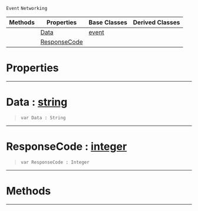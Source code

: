  `Event` `Networking`



|Methods|Properties|Base Classes|Derived Classes|
|---|---|---|---|
| |[ Data](webresponseevent.md#data-zilch-engine-documen)|[event](event.md)| |
| |[ ResponseCode](webresponseevent.md#responsecode-zilch-engine)| | |


 #  Properties


---  
 #  Data : [string](../nada_base_types/string.md)

> 
> ``` lang=cpp, name=Nada
> var Data : String


---  
 #  ResponseCode : [integer](../nada_base_types/integer.md)

> 
> ``` lang=cpp, name=Nada
> var ResponseCode : Integer


---  
 #  Methods


---  
 

 